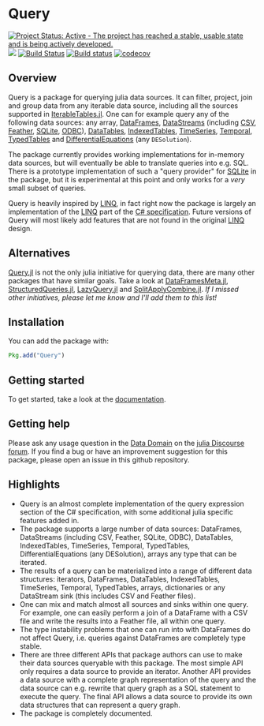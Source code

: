 # Query

[![Project Status: Active - The project has reached a stable, usable state and is being actively developed.](http://www.repostatus.org/badges/latest/active.svg)](http://www.repostatus.org/#active)
[![](https://img.shields.io/badge/docs-stable-blue.svg)](https://queryverse.github.io/Query.jl/stable)
[![Build Status](https://travis-ci.org/queryverse/Query.jl.svg?branch=master)](https://travis-ci.org/queryverse/Query.jl)
[![Build status](https://ci.appveyor.com/api/projects/status/wuo030ogcyrchkde/branch/master?svg=true)](https://ci.appveyor.com/project/queryverse/query-jl/branch/master)
[![codecov](https://codecov.io/gh/queryverse/Query.jl/branch/master/graph/badge.svg)](https://codecov.io/gh/queryverse/Query.jl)

## Overview

Query is a package for querying julia data sources. It can filter, project, join and group data from any iterable data source, including all the sources supported in [IterableTables.jl](https://github.com/queryverse/IterableTables.jl). One can for example query any of the following data sources:
any array,
[DataFrames](https://github.com/JuliaStats/DataFrames.jl),
[DataStreams](https://github.com/JuliaData/DataStreams.jl)
(including [CSV](https://github.com/JuliaData/CSV.jl),
[Feather](https://github.com/JuliaStats/Feather.jl),
[SQLite](https://github.com/JuliaDB/SQLite.jl),
[ODBC](https://github.com/JuliaDB/ODBC.jl)),
[DataTables](https://github.com/JuliaData/DataTables.jl),
[IndexedTables](https://github.com/JuliaComputing/IndexedTables.jl),
[TimeSeries](https://github.com/JuliaStats/TimeSeries.jl),
[Temporal](https://github.com/dysonance/Temporal.jl),
[TypedTables](https://github.com/FugroRoames/TypedTables.jl) and
[DifferentialEquations](https://github.com/JuliaDiffEq/DifferentialEquations.jl) (any ``DESolution``).

The package currently provides working implementations for in-memory data sources, but will eventually be able to translate queries into e.g. SQL. There is a prototype implementation of such a "query provider" for [SQLite](https://github.com/JuliaDB/SQLite.jl) in the package, but it is experimental at this point and only works for a *very* small subset of queries.

Query is heavily inspired by [LINQ](https://docs.microsoft.com/en-us/dotnet/csharp/programming-guide/concepts/linq/index), in fact right now the package is largely an implementation of the [LINQ](https://docs.microsoft.com/en-us/dotnet/csharp/programming-guide/concepts/linq/indexq) part of the [C# specification](https://msdn.microsoft.com/en-us/library/ms228593.aspx). Future versions of Query will most likely add features that are not found in the original [LINQ](https://docs.microsoft.com/en-us/dotnet/csharp/programming-guide/concepts/linq/index) design.

## Alternatives
[Query.jl](https://github.com/queryverse/Query.jl) is not the only julia initiative for querying data, there are many other packages that have similar goals. Take a look at [DataFramesMeta.jl](https://github.com/JuliaStats/DataFramesMeta.jl), [StructuredQueries.jl](https://github.com/davidagold/StructuredQueries.jl), [LazyQuery.jl](https://github.com/bramtayl/LazyQuery.jl) and [SplitApplyCombine.jl](https://github.com/JuliaData/SplitApplyCombine.jl). *If I missed other initiatives, please let me know and I'll add them to this list!*

## Installation

You can add the package with:
````julia
Pkg.add("Query")
````

## Getting started
To get started, take a look at the [documentation](http://www.queryverse.org/Query.jl/stable/).

## Getting help

Please ask any usage question in the [Data Domain](https://discourse.julialang.org/c/domain/data) on the [julia Discourse forum](https://discourse.julialang.org/). If you find a bug or have an improvement suggestion for this package, please open an issue in this github repository.

## Highlights

- Query is an almost complete implementation of the query expression section of the C# specification, with some additional julia specific features added in.
- The package supports a large number of data sources: DataFrames, DataStreams (including CSV, Feather, SQLite, ODBC), DataTables, IndexedTables, TimeSeries, Temporal, TypedTables, DifferentialEquations (any DESolution), arrays any type that can be iterated.
- The results of a query can be materialized into a range of different data structures: iterators, DataFrames, DataTables, IndexedTables, TimeSeries, Temporal, TypedTables, arrays, dictionaries or any DataStream sink (this includes CSV and Feather files).
- One can mix and match almost all sources and sinks within one query. For example, one can easily perform a join of a DataFrame with a CSV file and write the results into a Feather file, all within one query.
- The type instability problems that one can run into with DataFrames do not affect Query, i.e. queries against DataFrames are completely type stable.
- There are three different APIs that package authors can use to make their data sources queryable with this package. The most simple API only requires a data source to provide an iterator. Another API provides a data source with a complete graph representation of the query and the data source can e.g. rewrite that query graph as a SQL statement to execute the query. The final API allows a data source to provide its own data structures that can represent a query graph.
- The package is completely documented.
